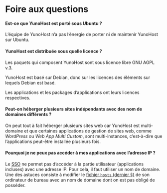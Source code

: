 # Foire aux questions

#### Est-ce que YunoHost est porté sous Ubuntu ?
L’équipe de YunoHost n’a pas l’énergie de porter ni de maintenir YunoHost sur Ubuntu.

#### YunoHost est distribuée sous quelle licence ?
Les paquets qui composent YunoHost sont sous licence libre GNU AGPL v.3.

YunoHost est basé sur Debian, donc sur les licences des éléments sur lequels Debian est basé.

Les applications et les packages d’applications ont leurs licences respectives.

#### Peut-on héberger plusieurs sites indépendants avec des nom de domaines différents ?
On peut tout à fait héberger plusieurs sites web car YunoHost est multi-domaine et que certaines applications de gestion de sites web, comme *WordPress* ou *Web App Multi Custom*, sont multi-instances, c’est-à-dire que l’applications peut-être installée plusieurs fois.

#### Pourquoi je ne peux pas accéder à mes applications avec l’adresse IP ?
Le [SSO](https://github.com/Kloadut/SSOwat/) ne permet pas d’accéder à la partie utilisateur (applications incluses) avec une adresse IP. Pour cela, il faut utiliser un nom de domaine. Une des astuces consiste à modifier le [fichier `hosts` (dernier §)](dns_local_network_fr) de son ordinateur de bureau avec un nom de domaine dont on est pas obligé de posséder.